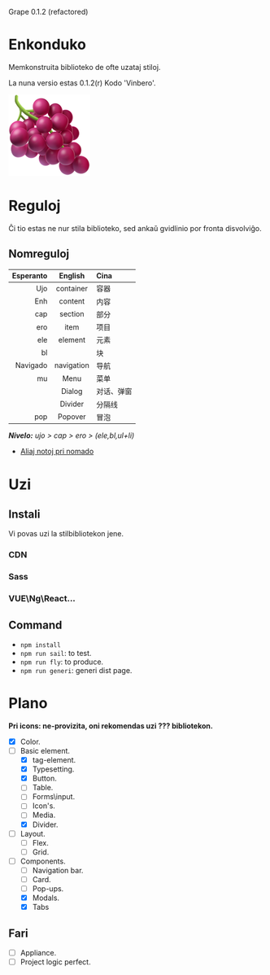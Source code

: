 Grape 0.1.2 (refactored)

# Enkonduko

Memkonstruita biblioteko de ofte uzataj stiloj.

La nuna versio estas 0.1.2(r) Kodo 'Vinbero'.

![Vinbero](res/Grapes.png)

# Reguloj

Ĉi tio estas ne nur stila biblioteko, sed ankaŭ gvidlinio por fronta disvolviĝo.

## Nomreguloj

| Esperanto |  English   | Cina       |
| --------: | :--------: | :--------- |
|       Ujo | container  | 容器       |
|       Enh |  content   | 内容       |
|       cap |  section   | 部分       |
|       ero |    item    | 项目       |
|       ele |  element   | 元素       |
|        bl |            | 块         |
|  Navigado | navigation | 导航       |
|        mu |    Menu    | 菜单       |
|           |   Dialog   | 对话、弹窗 |
|           |  Divider   | 分隔线     |
|       pop |  Popover   | 冒泡       |

_**Nivelo:** ujo > cap > ero > (ele,bl,ul+li)_

- [Aliaj notoj pri nomado](Agordi.md)
<!-- ## Dosierstrukturo -->

# Uzi

## Instali

Vi povas uzi la stilbibliotekon jene.

### CDN

### Sass

### VUE\Ng\React...

## Command

- `npm install`
- `npm run sail`: to test.
- `npm run fly`: to produce.
- `npm run generi`: generi dist page.

# Plano

**Pri icons: ne-provizita, oni rekomendas uzi ??? bibliotekon.**

- [x] Color.
- [ ] Basic element.
  - [x] tag-element.
  - [x] Typesetting.
  - [x] Button.
  - [ ] Table.
  - [ ] Forms\input.
  - [ ] Icon's.
  - [ ] Media.
  - [x] Divider.
- [ ] Layout.
  - [ ] Flex.
  - [ ] Grid.
- [ ] Components.
  - [ ] Navigation bar.
  - [ ] Card.
  - [ ] Pop-ups.
  - [x] Modals.
  - [x] Tabs

## Fari

- [ ] Appliance.
- [ ] Project logic perfect.
